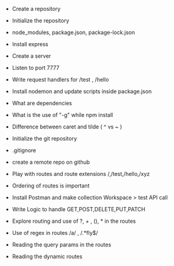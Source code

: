  - Create a repository
 - Initialize the repository
 - node_modules, package.json, package-lock.json
 - Install express 
 - Create a server
 - Listen to port 7777
 - Write request handlers for /test , /hello
 - Install nodemon and update scripts inside package.json
 - What are dependencies
 - What is the use of "-g" while npm install 
 - Difference between caret and tilde  ( ^ vs ~ )


 - Initialize the git repository
 - .gitignore
 - create a remote repo on github
 - Play with routes and route extensions /,/test,/hello,/xyz
 - Ordering of routes is important
 - Install Postman and make collection Workspace > test API call
 - Write Logic to handle GET,POST,DELETE,PUT,PATCH
 -  Explore routing and use of ?, + , (), * in the routes
 - Use of regex in routes /a/ ,  /.*fly$/
 - Reading the query params in the routes
 - Reading the dynamic routes